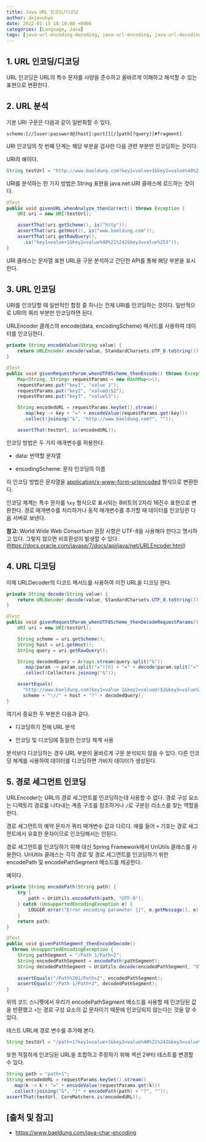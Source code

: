 ```yaml
---
title: Java URL 인코딩/디코딩
author: dejavuhyo
date: 2022-01-13 10:10:00 +0900
categories: [Language, Java]
tags: [java-url-encoding-decoding, java-url-encoding, java-url-decoding, url-encoding-decoding, encoding-decoding, url-encoding, url-decoding, encoding, decoding, 자바-url-인코딩-디코딩, 자바-인코딩-디코딩, 인코딩, 디코딩, url-인코딩, url-디코딩, 인코딩-디코딩]
---
```


## 1. URL 인코딩/디코딩
URL 인코딩은 URL의 특수 문자를 사양을 준수하고 올바르게 이해하고 해석할 수 있는 표현으로 변환한다.

## 2. URL 분석
기본 URI 구문은 다음과 같이 일반화할 수 있다.

```text
scheme:[//[user:password@]host[:port]][/]path[?query][#fragment]
```

URI 인코딩의 첫 번째 단계는 해당 부분을 검사한 다음 관련 부분만 인코딩하는 것이다.

URI의 예이다.

```java
String testUrl = "http://www.baeldung.com?key1=value+1&key2=value%40%21%242&key3=value%253";
```

URI를 분석하는 한 가지 방법은 String 표현을 java.net.URI 클래스에 로드하는 것이다.

```java
@Test
public void givenURL_whenAnalyze_thenCorrect() throws Exception {
    URI uri = new URI(testUrl);

    assertThat(uri.getScheme(), is("http"));
    assertThat(uri.getHost(), is("www.baeldung.com"));
    assertThat(uri.getRawQuery(),
      .is("key1=value+1&key2=value%40%21%242&key3=value%253"));
}
```

URI 클래스는 문자열 표현 URL을 구문 분석하고 간단한 API를 통해 해당 부분을 표시한다.

## 3. URL 인코딩
URI를 인코딩할 때 일반적인 함정 중 하나는 전체 URI를 인코딩하는 것이다. 일반적으로 URI의 쿼리 부분만 인코딩하면 된다.

URLEncoder 클래스의 encode(data, encodingScheme) 메서드를 사용하여 데이터를 인코딩한다.

```java
private String encodeValue(String value) {
    return URLEncoder.encode(value, StandardCharsets.UTF_8.toString());
}

@Test
public void givenRequestParam_whenUTF8Scheme_thenEncode() throws Exception {
    Map<String, String> requestParams = new HashMap<>();
    requestParams.put("key1", "value 1");
    requestParams.put("key2", "value@!$2");
    requestParams.put("key3", "value%3");

    String encodedURL = requestParams.keySet().stream()
      .map(key -> key + "=" + encodeValue(requestParams.get(key)))
      .collect(joining("&", "http://www.baeldung.com?", ""));

    assertThat(testUrl, is(encodedURL));
```

인코딩 방법은 두 가지 매개변수를 허용한다.

* data: 번역할 문자열

* encodingScheme: 문자 인코딩의 이름

이 인코딩 방법은 문자열을 [application/x-www-form-urlencoded](https://www.w3.org/TR/html401/interact/forms.html#h-17.13.4.1) 형식으로 변환한다.

인코딩 체계는 특수 문자를 `%xy` 형식으로 표시되는 8비트의 2자리 16진수 표현으로 변환한다. 경로 매개변수를 처리하거나 동적 매개변수를 추가할 때 데이터를 인코딩한 다음 서버로 보낸다.

__참고:__ World Wide Web Consortium 권장 사항은 UTF-8을 사용해야 한다고 명시하고 있다. 그렇지 않으면 비호환성이 발생할 수 있다. (https://docs.oracle.com/javase/7/docs/api/java/net/URLEncoder.html)

## 4. URL 디코딩
이제 URLDecoder의 디코드 메서드를 사용하여 이전 URL을 디코딩 한다.

```java
private String decode(String value) {
    return URLDecoder.decode(value, StandardCharsets.UTF_8.toString());
}

@Test
public void givenRequestParam_whenUTF8Scheme_thenDecodeRequestParams() {
    URI uri = new URI(testUrl);

    String scheme = uri.getScheme();
    String host = uri.getHost();
    String query = uri.getRawQuery();

    String decodedQuery = Arrays.stream(query.split("&"))
      .map(param -> param.split("=")[0] + "=" + decode(param.split("=")[1]))
      .collect(Collectors.joining("&"));

    assertEquals(
      "http://www.baeldung.com?key1=value 1&key2=value@!$2&key3=value%3",
      scheme + "://" + host + "?" + decodedQuery);
}
```

여기서 중요한 두 부분은 다음과 같다.

* 디코딩하기 전에 URL 분석

* 인코딩 및 디코딩에 동일한 인코딩 체계 사용

분석보다 디코딩하는 경우 URL 부분이 올바르게 구문 분석되지 않을 수 있다. 다른 인코딩 체계를 사용하여 데이터를 디코딩하면 가비지 데이터가 생성된다.

## 5. 경로 세그먼트 인코딩
URLEncoder는 URL의 경로 세그먼트를 인코딩하는데 사용할 수 없다. 경로 구성 요소는 디렉토리 경로를 나타내는 계층 구조를 참조하거나 `/`로 구분된 리소스를 찾는 역할을 한다.

경로 세그먼트의 예약 문자가 쿼리 매개변수 값과 다르다. 예를 들어 `+` 기호는 경로 세그먼트에서 유효한 문자이므로 인코딩해서는 안된다.

경로 세그먼트를 인코딩하기 위해 대신 Spring Framework에서 UriUtils 클래스를 사용한다. UriUtils 클래스는 각각 경로 및 경로 세그먼트를 인코딩하기 위한 encodePath 및 encodePathSegment 메소드를 제공한다.

예이다.

```java
private String encodePath(String path) {
    try {
        path = UriUtils.encodePath(path, "UTF-8");
    } catch (UnsupportedEncodingException e) {
        LOGGER.error("Error encoding parameter {}", e.getMessage(), e);
    }
    return path;
}
```

```java
@Test
public void givenPathSegment_thenEncodeDecode() 
  throws UnsupportedEncodingException {
    String pathSegment = "/Path 1/Path+2";
    String encodedPathSegment = encodePath(pathSegment);
    String decodedPathSegment = UriUtils.decode(encodedPathSegment, "UTF-8");
    
    assertEquals("/Path%201/Path+2", encodedPathSegment);
    assertEquals("/Path 1/Path+2", decodedPathSegment);
}
```

위의 코드 스니펫에서 우리가 encodePathSegment 메소드를 사용할 때 인코딩된 값을 반환했고 `+`는 경로 구성 요소의 값 문자이기 때문에 인코딩되지 않는다는 것을 알 수 있다.

테스트 URL에 경로 변수를 추가해 본다.

```java
String testUrl = "/path+1?key1=value+1&key2=value%40%21%242&key3=value%253";
```

또한 적절하게 인코딩된 URL을 조합하고 주장하기 위해 섹션 2부터 테스트를 변경할 수 있다.

```java
String path = "path+1";
String encodedURL = requestParams.keySet().stream()
  .map(k -> k + "=" + encodeValue(requestParams.get(k)))
  .collect(joining("&", "/" + encodePath(path) + "?", ""));
assertThat(testUrl, CoreMatchers.is(encodedURL));
```

## [출처 및 참고]
* <https://www.baeldung.com/java-char-encoding>
